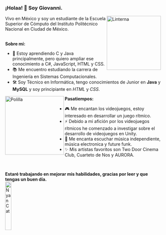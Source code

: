 ### ¡Holaa! 👋 Soy Giovanni. 
<img align="right" width=175px alt="Linterna" src="https://github.com/GiomineDev/GiomineDev/assets/127634901/3c6c29b6-6ac1-40e5-92a3-6c2aef675ecb" />
Vivo en México y soy un estudiante de la Escuela Superior de Cómputo del Instituto Politécnico Nacional en Ciudad de México.<br><br>

__Sobre mí:__
- 🌱 Estoy aprendiendo C y Java principalmente, pero quiero ampliar ese conocimiento a C#, JavaScript, HTML y CSS.
- 📚 Me encuentro estudiando la carrera de Ingeniería en Sistemas Computacionales.
- 🛠 Soy Técnico en Informática, tengo conocimientos de Junior en __Java__ y __MySQL__ y soy principiante en _HTML_ y _CSS_.

<img align="left" width=190px alt="Polilla" src="https://github.com/GiomineDev/GiomineDev/assets/127634901/3bf5c8a4-7920-4963-9fba-2104828363cd" />

__Pasatiempos:__
- 🎮 Me encantan los videojuegos, estoy interesado en desarrollar un juego rítmico.
- ⚡ Debido a mi afición por los videojuegos rítmicos he comenzado a investigar sobre el desarrollo de videojuegos en Unity.
- 🎵 Me encanta escuchar música independiente, música electronica y future funk.
- ✨ Mis artistas favoritos son Two Door Cinema Club, Cuarteto de Nos y AURORA.
<br>

__Estaré trabajando en mejorar mis habilidades, gracias por leer y que tengas un buen día.__  
<img align="center" width=20% alt="NyanCat" src="https://github.com/GiomineDev/GiomineDev/assets/127634901/2a5be638-05ea-4d98-a4c2-1ba0f9b93e08" />

